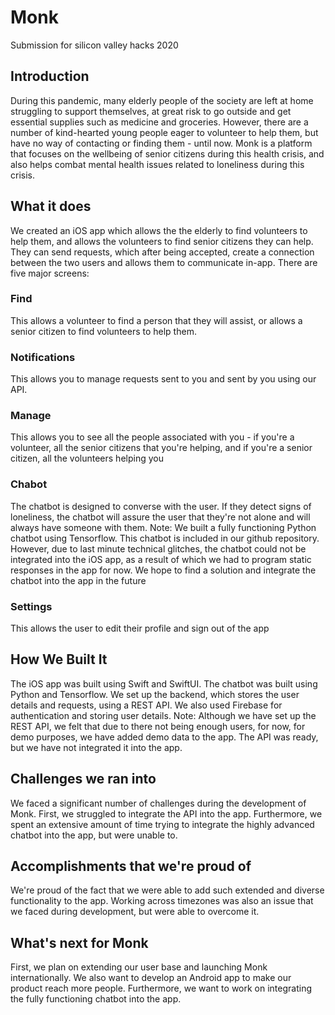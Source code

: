# Monk
Submission for silicon valley hacks 2020

## Introduction
During this pandemic, many elderly people of the society are left at home struggling to support themselves, at great risk to go outside and get essential supplies such as medicine and groceries. However, there are a number of kind-hearted young people eager to volunteer to help them, but have no way of contacting or finding them - until now. Monk is a platform that focuses on the wellbeing of senior citizens during this health crisis, and also helps combat mental health issues related to loneliness during this crisis.

## What it does
We created an iOS app which allows the the elderly to find volunteers to help them, and allows the volunteers to find senior citizens they can help. They can send requests, which after being accepted, create a connection between the two users and allows them to communicate in-app. 
There are five major screens: 
### Find
This allows a volunteer to find a person that they will assist, or allows a senior citizen to find volunteers to help them.
### Notifications
This allows you to manage requests sent to you and sent by you using our API.
### Manage
This allows you to see all the people associated with you - if you're a volunteer, all the senior citizens that you're helping, and if you're a senior citizen, all the volunteers helping you
### Chabot
The chatbot is designed to converse with the user. If they detect signs of loneliness, the chatbot will assure the user that they're not alone and will always have someone with them.
Note: We built a fully functioning Python chatbot using Tensorflow. This chatbot is included in our github repository. However, due to last minute technical glitches, the chatbot could not be integrated into the iOS app, as a result of which we had to program static responses in the app for now. We hope to find a solution and integrate the chatbot into the app in the future

### Settings 
This allows the user to edit their profile and sign out of the app


## How We Built It
The iOS app was built using Swift and SwiftUI. The chatbot was built using Python and Tensorflow.
We set up the backend, which stores the user details and requests, using a REST API. We also used Firebase for authentication and storing user details. 
Note: Although we have set up the REST API, we felt that due to there not being enough users, for now, for demo purposes, we have added demo data to the app. The API was ready, but we have not integrated it into the app.

## Challenges we ran into
We faced a significant number of challenges during the development of Monk. First, we struggled to integrate the API into the app. Furthermore, we spent an extensive amount of time trying to integrate the highly advanced chatbot into the app, but were unable to.

## Accomplishments that we're proud of
We're proud of the fact that we were able to add such extended and diverse functionality to the app. Working across timezones was also an issue that we faced during development, but were able to overcome it.

## What's next for Monk
First, we plan on extending our user base and launching Monk internationally. We also want to develop an Android app to make our product reach more people. Furthermore, we want to work on integrating the fully functioning chatbot into the app. 
